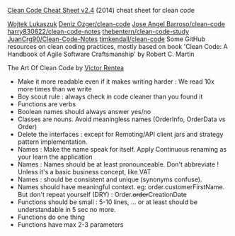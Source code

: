 
[Clean Code Cheat Sheet v2.4](https://www.planetgeek.ch/2014/11/18/clean-code-cheat-sheet-v-2-4/)
(2014) cheat sheet for clean code

[Wojtek Lukaszuk](https://gist.github.com/wojteklu/73c6914cc446146b8b533c0988cf8d29)
[Deniz Ozger/clean-code](https://github.com/denizozger/clean-code)
[Jose Angel Barroso/clean-code](https://github.com/jbarroso/clean-code)
[harry830622/clean-code-notes](https://github.com/harry830622/clean-code-notes)
[thebentern/clean-code-study](https://github.com/thebentern/clean-code-study)
[JuanCrg90/Clean-Code-Notes](https://github.com/JuanCrg90/Clean-Code-Notes)
[timkendall/clean-code](https://github.com/timkendall/clean-code)
Some GitHub resources on clean coding practices, mostly based on book 'Clean Code: A Handbook of Agile Software Craftsmanship' by Robert C. Martin

The Art Of Clean Code by [Victor Rentea](https://www.youtube.com/watch?v=J4OIo4T7I_E)
  * Make it more readable even if it makes writing harder : We read 10x more times than we write
  * Boy scout rule : always check in code cleaner than you found it
  * Functions are verbs
  * Boolean names should always answer yes/no
  * Classes are nouns. Avoid meaningless names (OrderInfo, OrderData vs Order)
  * Delete the interfaces : except for Remoting/API client jars and strategy pattern implementation.
  * Names : Make the name speak for itself. Apply Continuous renaming as your learn the application
  * Names : Names should be at least pronounceable. Don't abbreviate ! Unless it's a basic business concept, like VAT
  * Names : should be consistent and unique (synonyms confuse).
  * Names should have meaningful context. eg: order.customerFirstName. But don't repeat yourself (DRY) : Order.~~order~~CreationDate
  * Functions should be small : 5-10 lines, ... or at least should be understandable in 5 sec no more.
  * Functions do one thing
  * Functions have max 2-3 parameters
